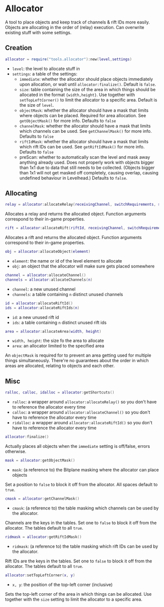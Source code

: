 # Allocator

A tool to place objects and keep track of channels & rift IDs more easily.
Objects are allocating in the order of (relay) execution.
Can overwrite existing stuff with some settings.

## Creation

```Lua
allocator = require("tools.allocator"):new(level,settings)
```
- `level`: the level to allocate stuff in
- `settings`: a table of the settings:
	- `immediate`: whether the allocator should place objects immediately upon allocation, or wait until `allocator:finalize()`.
	  Default is `false`.
	- `size`: table containing the size of the area in which things should be allocated in the format `{width,height}`.
	  Use together with `setTopLeftCorner()` to limit the allocator to a specific area.
	  Default is the size of `level`.
	- `objectMask`: whether the allocator should have a mask that limits where objects can be placed.
	  Required for area allocation. See `getObjectMask()` for more info.
	  Defaults to `false`
	- `channelMask`: whether the allocator should have a mask that limits which channels can be used.
	  See `getChannelMask()` for more info.
	  Defaults to `false`
	- `riftIdMask`: whether the allocator should have a mask that limits which rift IDs can be used.
	  See `getRiftIdMask()` for more info.
	  Defaults to `false`
	- preScan: whether to automatically scan the level and mask away anything already used.
	  Does not properly work with objects bigger than 1x1 due to data that still needs to be collected.
	  (Objects bigger than 1x1 will not get masked off completely, causing overlap, causing undefined behaviour in Levelhead.)
	  Defaults to `false`.

## Allocating

```Lua
relay = allocator:allocateRelay(receivingChannel, switchRequirements, sendingChannel)
```
Allocates a relay and returns the allocated object. Function arguments correspond to their in-game properties.

```Lua
rift = allocator:allocateRift(riftId, receivingChannel, switchRequirements, destinationRiftId)
```
Allocates a rift and returns the allocated object. Function arguments correspond to their in-game properties.

```Lua
obj = allocator:allocateObject(element)
```
- `element`: the name or id of the level element to allocate
- `obj`: an object that the allocator will make sure gets placed somewhere

```Lua
channel = allocator:allocateChannel()
channels = allocator:allocateChannels(n)
```
- `channel`: a new unused channel
- `channels`: a table containing `n` distinct unused channels

```Lua
id = allocator:allocateRiftId()
ids = allocator:allocateRiftIds(n)
```
- `id`: a new unused rift id
- `ids`: a table containing `n` distinct unused rift ids

```Lua
area = allocator:allocateArea(width, height)
```
- `width, height`: the size fo the area to allocate
- `area`: an allocator limited to the specified area

An `objectMask` is required for to prevent an area getting used for multiple things simultaneously.
There're no guarantees about the order in which areas are allocated, relating to objects and each other.

## Misc

```Lua
ralloc, calloc, idalloc = allocator:getShortcuts()
```
- `ralloc`: a wrapper around `allocator:allocateRelay()` so you don't have to reference the allocator every time
- `calloc`: a wrapper around `allocator:allocateChannel()` so you don't have to reference the allocator every time
- `ridalloc`: a wrapper around `allocator:allocateRiftId()` so you don't have to reference the allocator every time

```Lua
allocator:finalize()
```
Actually places all objects when the `immediate` setting is off/false, errors otherwise.

```Lua
mask = allocator:getObjectMask()
```
- `mask`: (a reference to) the Bitplane masking where the allocator can place objects

Set a position to `false` to block it off from the allocator. All spaces default to `true`.

```Lua
cmask = allocator:getChannelMask()
```
- `cmask`: (a reference to) the table masking which channels can be used by the allocator.

Channels are the keys in the tables.
Set one to `false` to block it off from the allocator. The tables default to all `true`.

```Lua
ridmask = allocator:getRiftIdMask()
```
- `ridmask`: (a reference to) the table masking which rift IDs can be used by the allocator.

Rift IDs are the keys in the tables.
Set one to `false` to block it off from the allocator. The tables default to all `true`.

```Lua
allocator:setTopLeftCorner(x, y)
```
- `x, y`: the position of the top-left corner (inclusive)

Sets the top-left corner of the area in which things can be allocated.
Use together with the `size` setting to limit the allocator to a specific area.
